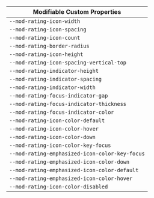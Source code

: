 | Modifiable Custom Properties |
| --- |
|`--mod-rating-icon-width`|
|`--mod-rating-icon-spacing`|
|`--mod-rating-icon-count`|
|`--mod-rating-border-radius`|
|`--mod-rating-icon-height`|
|`--mod-rating-icon-spacing-vertical-top`|
|`--mod-rating-indicator-height`|
|`--mod-rating-indicator-spacing`|
|`--mod-rating-indicator-width`|
|`--mod-rating-focus-indicator-gap`|
|`--mod-rating-focus-indicator-thickness`|
|`--mod-rating-focus-indicator-color`|
|`--mod-rating-icon-color-default`|
|`--mod-rating-icon-color-hover`|
|`--mod-rating-icon-color-down`|
|`--mod-rating-icon-color-key-focus`|
|`--mod-rating-emphasized-icon-color-key-focus`|
|`--mod-rating-emphasized-icon-color-down`|
|`--mod-rating-emphasized-icon-color-default`|
|`--mod-rating-emphasized-icon-color-hover`|
|`--mod-rating-icon-color-disabled`|